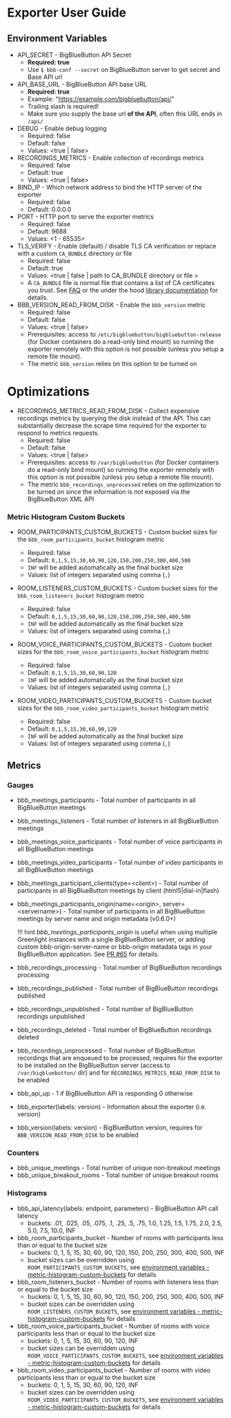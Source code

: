 # Exporter User Guide

## Environment Variables
* API_SECRET - BigBlueButton API Secret
    * **Required: true**
    * Use `$ bbb-conf --secret` on BigBlueButton server to get secret and Base API url
* API_BASE_URL - BigBlueButton API base URL
    * **Required: true**
    * Example: "https://example.com/bigbluebutton/api/"
    * Trailing slash is required!
    * Make sure you supply the base url **of the API**, often this URL ends in `/api/`
* DEBUG - Enable debug logging
    * Required: false
    * Default: false
    * Values: &lt;true | false&gt;
* RECORDINGS_METRICS - Enable collection of recordings metrics 
    * Required: false
    * Default: true
    * Values: &lt;true | false&gt;
* BIND_IP - Which network address to bind the HTTP server of the exporter
    * Required: false
    * Default: 0.0.0.0
* PORT - HTTP port to serve the exporter metrics
    * Required: false
    * Default: 9688
    * Values: &lt;1 - 65535&gt;
* TLS_VERIFY - Enable (default) / disable TLS CA verification or replace with a custom `CA_BUNDLE` directory or file
    * Required: false
    * Default: true
    * Values: &lt;true | false | path to CA_BUNDLE directory or file &gt; 
    * A `CA_BUNDLE` file is normal file that contains a list of CA certificates you trust.
      See [FAQ](./faq.md#my-ca_bundle-for-the-tls_verify-environment-variable-is-not-working) or the under the hood 
      [library documentation](https://2.python-requests.org/en/master/user/advanced/#ssl-cert-verification) for details.
* BBB_VERSION_READ_FROM_DISK - Enable the `bbb_version` metric
  * Required: false
  * Default: false
  * Values: &lt;true | false&gt;
  * Prerequisites: access to `/etc/bigbluebutton/bigbluebutton-release` (for Docker containers do a read-only bind mount) 
    so running the exporter remotely with this option is not possible (unless you setup a remote file mount).
  * The metric `bbb_version` relies on this option to be turned on
 
# Optimizations
* RECORDINGS_METRICS_READ_FROM_DISK - Collect expensive recordings metrics by querying the disk instead of the API.
This can substantially decrease the scrape time required for the exporter to respond to metrics requests.
    * Required: false
    * Default: false
    * Values: &lt;true | false&gt;
    * Prerequisites: access to `/var/bigbluebutton` (for Docker containers do a read-only bind mount) so running the
    exporter remotely with this option is not possible (unless you setup a remote file mount).
    * The metric `bbb_recordings_unprocessed` relies on the optimization to be turned on since the information is not 
    exposed via the BigBlueButton XML API
    
### Metric Histogram Custom Buckets
* ROOM_PARTICIPANTS_CUSTOM_BUCKETS - Custom bucket sizes for the `bbb_room_participants_bucket` histogram metric
    * Required: false
    * Default: `0,1,5,15,30,60,90,120,150,200,250,300,400,500`
    * `INF` will be added automatically as the final bucket size
    * Values: list of integers separated using comma (`,`)
    
* ROOM_LISTENERS_CUSTOM_BUCKETS - Custom bucket sizes for the `bbb_room_listeners_bucket` histogram metric
    * Required: false
    * Default: `0,1,5,15,30,60,90,120,150,200,250,300,400,500`
    * `INF` will be added automatically as the final bucket size
    * Values: list of integers separated using comma (`,`)
* ROOM_VOICE_PARTICIPANTS_CUSTOM_BUCKETS - Custom bucket sizes for the `bbb_room_voice_participants_bucket` histogram 
metric
    * Required: false
    * Default: `0,1,5,15,30,60,90,120`
    * `INF` will be added automatically as the final bucket size
    * Values: list of integers separated using comma (`,`)
* ROOM_VIDEO_PARTICIPANTS_CUSTOM_BUCKETS - Custom bucket sizes for the `bbb_room_video_participants_bucket` histogram 
metric
    * Required: false
    * Default: `0,1,5,15,30,60,90,120`
    * `INF` will be added automatically as the final bucket size
    * Values: list of integers separated using comma (`,`)
    
## Metrics
### Gauges
* bbb_meetings_participants - Total number of participants in all BigBlueButton meetings
* bbb_meetings_listeners - Total number of listeners in all BigBlueButton meetings
* bbb_meetings_voice_participants - Total number of voice participants in all BigBlueButton meetings
* bbb_meetings_video_participants - Total number of video participants in all BigBlueButton meetings
* bbb_meetings_participant_clients(type=<client\>) - Total number of participants in all BigBlueButton meetings by 
  client (html5|dial-in|flash)
* bbb_meetings_participants_origin(name=<origin\>, server=<servername\>) - Total number of participants in all 
  BigBlueButton meetings by server name and origin metadata (v0.6.0+)

    !!! hint
        *bbb_meetings_participants_origin* is useful when using multiple Greenlight instances with a single 
        BigBlueButton server, or adding custom bbb-origin-server-name or bbb-origin metadata tags in your BigBlueButton
        application. See [PR #65](https://github.com/greenstatic/bigbluebutton-exporter/pull/65) for details.
  
* bbb_recordings_processing - Total number of BigBlueButton recordings processing
* bbb_recordings_published - Total number of BigBlueButton recordings published
* bbb_recordings_unpublished - Total number of BigBlueButton recordings unpublished
* bbb_recordings_deleted - Total number of BigBlueButton recordings deleted
* bbb_recordings_unprocessed - Total number of BigBlueButton recordings that are enqueued to be processed, requires for 
the exporter to be installed on the BigBlueButton server (access to `/var/bigbluebutton/` dir) and for 
`RECORDINGS_METRICS_READ_FROM_DISK` to be enabled
* bbb_api_up - 1 if BigBlueButton API is responding 0 otherwise
* bbb_exporter(labels: version) - Information about the exporter (i.e. version)
* bbb_version(labels: version) - BigBlueButton version, requires for `BBB_VERSION_READ_FROM_DISK` to be enabled

### Counters
* bbb_unique_meetings - Total number of unique non-breakout meetings
* bbb_unique_breakout_rooms - Total number of unique breakout rooms

### Histograms
* bbb_api_latency(labels: endpoint, parameters) - BigBlueButton API call latency
    * buckets: .01, .025, .05, .075, .1, .25, .5, .75, 1.0, 1.25, 1.5, 1.75, 2.0, 2.5, 5.0, 7.5, 10.0, INF
* bbb_room_participants_bucket - Number of rooms with participants less than or equal to the bucket size
    * buckets: 0, 1, 5, 15, 30, 60, 90, 120, 150, 200, 250, 300, 400, 500, INF
    * bucket sizes can be overridden using `ROOM_PARTICIPANTS_CUSTOM_BUCKETS`, see 
    [environment variables - metric-histogram-custom-buckets](#metric-histogram-custom-buckets) for details
* bbb_room_listeners_bucket - Number of rooms with listeners less than or equal to the bucket size
    * buckets: 0, 1, 5, 15, 30, 60, 90, 120, 150, 200, 250, 300, 400, 500, INF
    * bucket sizes can be overridden using `ROOM_LISTENERS_CUSTOM_BUCKETS`, see 
    [environment variables - metric-histogram-custom-buckets](#metric-histogram-custom-buckets) for details
* bbb_room_voice_participants_bucket - Number of rooms with voice participants less than or equal to the bucket size
    * buckets: 0, 1, 5, 15, 30, 60, 90, 120, INF
    * bucket sizes can be overridden using `ROOM_VOICE_PARTICIPANTS_CUSTOM_BUCKETS`, see 
    [environment variables - metric-histogram-custom-buckets](#metric-histogram-custom-buckets) for details
* bbb_room_video_participants_bucket - Number of rooms with video participants less than or equal to the bucket size
    * buckets: 0, 1, 5, 15, 30, 60, 90, 120, INF
    * bucket sizes can be overridden using `ROOM_VIDEO_PARTICIPANTS_CUSTOM_BUCKETS`, see 
    [environment variables - metric-histogram-custom-buckets](#metric-histogram-custom-buckets) for details
